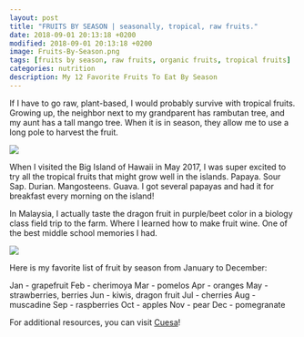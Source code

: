 ```yaml
---
layout: post
title: "FRUITS BY SEASON | seasonally, tropical, raw fruits."
date: 2018-09-01 20:13:18 +0200
modified: 2018-09-01 20:13:18 +0200
image: Fruits-By-Season.png
tags: [fruits by season, raw fruits, organic fruits, tropical fruits]
categories: nutrition
description: My 12 Favorite Fruits To Eat By Season
---
```

If I have to go raw, plant-based, I would probably survive with tropical fruits. Growing up, the neighbor next to my grandparent has rambutan tree, and my aunt has a tall mango tree. When it is in season, they allow me to use a long pole to harvest the fruit. 

![]({{site.baseurl}}/images/Hawaii-Farmer-Market.jpg)

When I visited the Big Island of Hawaii in May 2017, I was super excited to try all the tropical fruits that might grow well in the islands. Papaya. Sour Sap. Durian. Mangosteens. Guava. I got several papayas and had it for breakfast every morning on the island!

In Malaysia, I actually taste the dragon fruit in purple/beet color in a biology class field trip to the farm. Where I learned how to make fruit wine. One of the best middle school memories I had.

![]({{site.baseurl}}/images/tropical-fruits-by-season.png)

Here is my favorite list of fruit by season from January to December:

Jan - grapefruit
Feb - cherimoya
Mar - pomelos
Apr - oranges
May - strawberries, berries
Jun - kiwis, dragon fruit
Jul - cherries
Aug - muscadine
Sep - raspberries
Oct - apples
Nov - pear
Dec - pomegranate

For additional resources, you can visit [Cuesa][cuesa]!

[cuesa]: https://cuesa.org/eat-seasonally/chart/fruit
